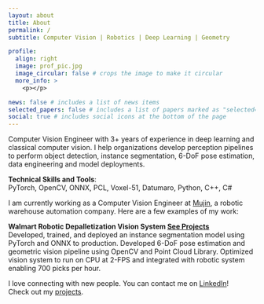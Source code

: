 ```yaml
---
layout: about
title: About
permalink: /
subtitle: Computer Vision | Robotics | Deep Learning | Geometry

profile:
  align: right
  image: prof_pic.jpg
  image_circular: false # crops the image to make it circular
  more_info: >  
    <p></p>

news: false # includes a list of news items
selected_papers: false # includes a list of papers marked as "selected={true}"
social: true # includes social icons at the bottom of the page
---
```


Computer Vision Engineer with 3+ years of experience in deep learning and classical computer vision. I help organizations develop perception pipelines to perform object detection, instance segmentation, 6-DoF pose estimation, data engineering and model deployments.  

**Technical Skills and Tools**:  
PyTorch, OpenCV, ONNX, PCL, Voxel-51, Datumaro, Python, C++, C#  

I am currently working as a Computer Vision Engineer at [Mujin](https://mujin-corp.com/), a robotic warehouse automation company. Here are a few examples of my work:  

**Walmart Robotic Depalletization Vision System [See Projects](https://abdul-mukit.github.io/projects)**  
Developed, trained, and deployed an instance segmentation model using PyTorch and ONNX to production. Developed 6-DoF pose estimation and geometric vision pipeline using OpenCV and Point Cloud Library. Optimized vision system to run on CPU at 2-FPS and integrated with robotic system enabling 700 picks per hour.  

I love connecting with new people. You can contact me on [LinkedIn](https://www.linkedin.com/in/abdul-mukit-in/)!  
Check out my [projects](https://abdul-mukit.github.io/projects).
